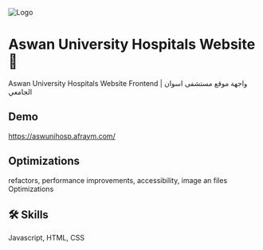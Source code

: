 
![Logo](https://aswunihosp.afraym.com/assets/img/Aswan-University-Hospitals-AR-blue-200.png)


# Aswan University Hospitals Website 🏥

Aswan University Hospitals Website Frontend | واجهة موقع مستشفى اسوان الجامعي
## Demo

https://aswunihosp.afraym.com/


## Optimizations

refactors, performance improvements, accessibility, image an files Optimizations


## 🛠 Skills
Javascript, HTML, CSS


